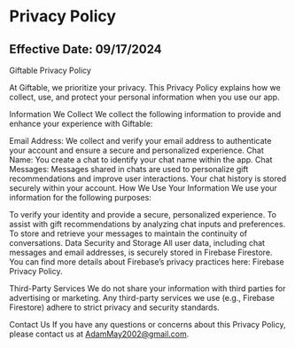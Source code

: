 # Privacy Policy

## Effective Date: 09/17/2024

Giftable Privacy Policy

At Giftable, we prioritize your privacy. This Privacy Policy explains how we collect, use, and protect your personal information when you use our app.

Information We Collect We collect the following information to provide and enhance your experience with Giftable:

Email Address: We collect and verify your email address to authenticate your account and ensure a secure and personalized experience.
Chat Name: You create a chat to identify your chat name within the app.
Chat Messages: Messages shared in chats are used to personalize gift recommendations and improve user interactions. Your chat history is stored securely within your account.
How We Use Your Information We use your information for the following purposes:

To verify your identity and provide a secure, personalized experience.
To assist with gift recommendations by analyzing chat inputs and preferences.
To store and retrieve your messages to maintain the continuity of conversations.
Data Security and Storage All user data, including chat messages and email addresses, is securely stored in Firebase Firestore. You can find more details about Firebase’s privacy practices here: Firebase Privacy Policy.

Third-Party Services We do not share your information with third parties for advertising or marketing. Any third-party services we use (e.g., Firebase Firestore) adhere to strict privacy and security standards.

Contact Us If you have any questions or concerns about this Privacy Policy, please contact us at AdamMay2002@gmail.com.
